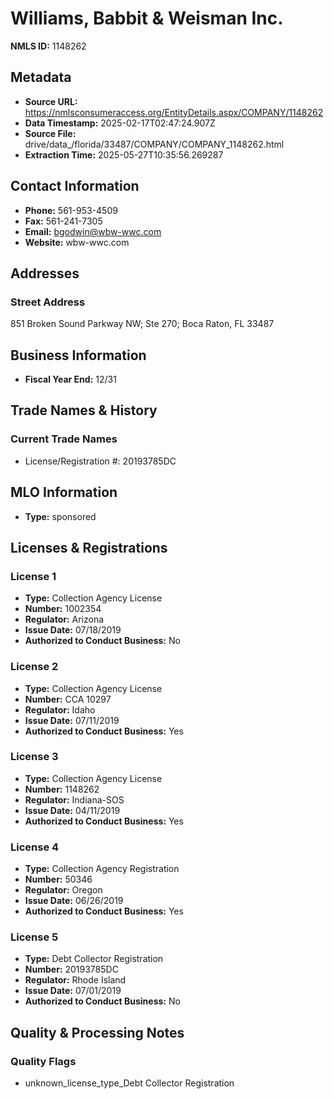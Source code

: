 # Williams, Babbit & Weisman Inc.

**NMLS ID:** 1148262

## Metadata
- **Source URL:** https://nmlsconsumeraccess.org/EntityDetails.aspx/COMPANY/1148262
- **Data Timestamp:** 2025-02-17T02:47:24.907Z
- **Source File:** drive/data_/florida/33487/COMPANY/COMPANY_1148262.html
- **Extraction Time:** 2025-05-27T10:35:56.269287

## Contact Information
- **Phone:** 561-953-4509
- **Fax:** 561-241-7305
- **Email:** bgodwin@wbw-wwc.com
- **Website:** wbw-wwc.com

## Addresses
### Street Address
851 Broken Sound Parkway NW; Ste 270; Boca Raton, FL 33487

## Business Information
- **Fiscal Year End:** 12/31

## Trade Names & History
### Current Trade Names
- License/Registration #: 20193785DC

## MLO Information
- **Type:** sponsored

## Licenses & Registrations

### License 1
- **Type:** Collection Agency License
- **Number:** 1002354
- **Regulator:** Arizona
- **Issue Date:** 07/18/2019
- **Authorized to Conduct Business:** No

### License 2
- **Type:** Collection Agency License
- **Number:** CCA 10297
- **Regulator:** Idaho
- **Issue Date:** 07/11/2019
- **Authorized to Conduct Business:** Yes

### License 3
- **Type:** Collection Agency License
- **Number:** 1148262
- **Regulator:** Indiana-SOS
- **Issue Date:** 04/11/2019
- **Authorized to Conduct Business:** Yes

### License 4
- **Type:** Collection Agency Registration
- **Number:** 50346
- **Regulator:** Oregon
- **Issue Date:** 06/26/2019
- **Authorized to Conduct Business:** Yes

### License 5
- **Type:** Debt Collector Registration
- **Number:** 20193785DC
- **Regulator:** Rhode Island
- **Issue Date:** 07/01/2019
- **Authorized to Conduct Business:** No

## Quality & Processing Notes
### Quality Flags
- unknown_license_type_Debt Collector Registration
